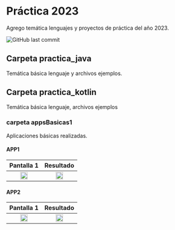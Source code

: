 # Práctica 2023

Agrego temática lenguajes y proyectos de práctica del año 2023.

![GitHub last commit](https://img.shields.io/github/last-commit/jucaicedoa/practica_2023?style=plastic)

## Carpeta practica_java

Temática básica lenguaje y archivos ejemplos. 

## Carpeta practica_kotlin

Temática básica lenguaje, archivos ejemplos

### carpeta appsBasicas1 

Aplicaciones básicas realizadas.

#### APP1
|                              Pantalla 1                               |                                Resultado                                |
|:---------------------------------------------------------------------:|:-----------------------------------------------------------------------:|
| <img src="https://imgur.com/TmAbdea.png" style="height: 50%; width:50%;"/> | <img src="https://imgur.com/1t8kjEx.png" style="height: 50%; width:50%;"/> |

#### APP2
|                              Pantalla 1                               |                                Resultado                                |
|:---------------------------------------------------------------------:|:-----------------------------------------------------------------------:|
| <img src="https://i.imgur.com/pPSRXyN.png" style="height: 50%; width:50%;"/> | <img src="https://i.imgur.com/5mLIkdN.png" style="height: 50%; width:50%;"/> |